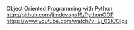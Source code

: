Object Oriented Programming with Python  
http://github.com/jimdevops19/PythonOOP  
https://www.youtube.com/watch?v=Ej_02ICOIgs  
